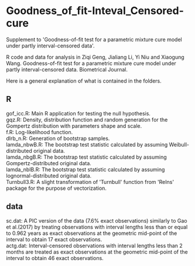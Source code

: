# Goodness_of_fit-Inteval_Censored-cure
Supplement to 'Goodness-of-fit test for a parametric mixture cure model under partly interval-censored data'.

R code and data for analysis in Ziqi Geng, Jialiang Li, Yi Niu and Xiaogung Wang. Goodness-of-fit test for a parametric mixture cure model under partly interval-censored data. Biometrical Journal. 

Here is a general explanation of what is contained in the folders.

## R
gof_icc.R:     Main R application for testing the null hypothesis.  
gqz.R:        Density, distribution function and random generation for the Gompertz distribution with parameters shape and scale.  
f.R:          Log-likelihood function.  
dlrb_n.R:     Generation of bootstrap samples.  
lamda_nbwB.R: The bootstrap test statistic calculated by assuming Weibull-distributed original data.  
lamda_nbgB.R: The bootstrap test statistic calculated by assuming Gompertz-distributed original data.  
lamda_nblB.R: The bootstrap test statistic calculated by assuming lognormal-distributed original data.  
Turnbull3.R:  A slight transformation of 'Turnbull' function from 'ReIns' package for the purpose of vectorization.

## data
sc.dat: A PIC version of the data (7.6% exact observations) similarly to Gao et al.(2017) by treating observations with interval lengths less than or equal to 0.962 years as exact observations at the geometric mid-point of the interval to obtain 17 exact observations.  
actg.dat: Interval-censored observations with interval lengths less than 2 months are treated as exact observations at the geometric mid-point of the interval to obtain 46 exact observations.
